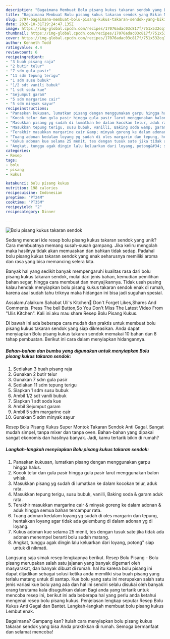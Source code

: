 ```yaml
---
description: "Bagaimana Membuat Bolu pisang kukus takaran sendok yang Bikin Ngiler"
title: "Bagaimana Membuat Bolu pisang kukus takaran sendok yang Bikin Ngiler"
slug: 3797-bagaimana-membuat-bolu-pisang-kukus-takaran-sendok-yang-bikin-ngiler
date: 2020-10-31T19:24:47.135Z
image: https://img-global.cpcdn.com/recipes/17076adac03c817f/751x532cq70/bolu-pisang-kukus-takaran-sendok-foto-resep-utama.jpg
thumbnail: https://img-global.cpcdn.com/recipes/17076adac03c817f/751x532cq70/bolu-pisang-kukus-takaran-sendok-foto-resep-utama.jpg
cover: https://img-global.cpcdn.com/recipes/17076adac03c817f/751x532cq70/bolu-pisang-kukus-takaran-sendok-foto-resep-utama.jpg
author: Kenneth Todd
ratingvalue: 4.4
reviewcount: 6
recipeingredient:
- "3 buah pisang raja"
- "2 butir telur"
- "7 sdm gula pasir"
- "11 sdm tepung terigu"
- "1 sdm susu bubuk"
- "1/2 sdt vanili bubuk"
- "1 sdt soda kue"
- "Sejumput garam"
- "5 sdm margarine cair"
- "5 sdm minyak sayur"
recipeinstructions:
- "Panaskan kukusan, lumatkan pisang dengan menggunakan garpu hingga halus."
- "Kocok telur dan gula pasir hingga gula pasir larut menggunakan balon whisk."
- "Masukkan pisang yg sudah di lumatkan ke dalam kocokan telur, aduk rata."
- "Masukkan tepung terigu, susu bubuk, vanilli, Baking soda &amp; garam aduk rata."
- "Terakhir masukkan margarine cair &amp; minyak goreng ke dalam adonan &amp; aduk hingga semua bahan tercampur rata."
- "Tuang adonan kedalam loyang yg sudah di oles margarin dan tepung, hentakkan loyang agar tidak ada gelembung di dalam adonan yg di loyang."
- "Kukus adonan kue selama 25 menit, tes dengan tusuk sate jika tidak ada adonan menempel berarti bolu sudah matang."
- "Angkat, tunggu agak dingin lalu keluarkan dari loyang, potong&#34; siap untuk di nikmati."
categories:
- Resep
tags:
- bolu
- pisang
- kukus

katakunci: bolu pisang kukus 
nutrition: 198 calories
recipecuisine: Indonesian
preptime: "PT24M"
cooktime: "PT35M"
recipeyield: "2"
recipecategory: Dinner

---
```



![Bolu pisang kukus takaran sendok](https://img-global.cpcdn.com/recipes/17076adac03c817f/751x532cq70/bolu-pisang-kukus-takaran-sendok-foto-resep-utama.jpg)

Sedang mencari ide resep bolu pisang kukus takaran sendok yang unik? Cara membuatnya memang susah-susah gampang. Jika keliru mengolah maka hasilnya tidak akan memuaskan dan bahkan tidak sedap. Padahal bolu pisang kukus takaran sendok yang enak seharusnya memiliki aroma dan rasa yang bisa memancing selera kita.

Banyak hal yang sedikit banyak mempengaruhi kualitas rasa dari bolu pisang kukus takaran sendok, mulai dari jenis bahan, kemudian pemilihan bahan segar, hingga cara membuat dan menyajikannya. Tidak usah pusing kalau hendak menyiapkan bolu pisang kukus takaran sendok enak di rumah, karena asal sudah tahu triknya maka hidangan ini bisa jadi suguhan spesial.

Assalamu&#39;alaikum Sahabat Uli&#39;s Kitchen🤗 Don&#39;t Forget Likes,Shares And Comments. Press The bell Button,So You Don&#39;t Miss The Latest Video From &#34;Ulis Kitchen&#34;. Kali ini aku mau share Resep Bolu Pisang Kukus.


Di bawah ini ada beberapa cara mudah dan praktis untuk membuat bolu pisang kukus takaran sendok yang siap dikreasikan. Anda dapat menyiapkan Bolu pisang kukus takaran sendok memakai 10 bahan dan 8 tahap pembuatan. Berikut ini cara dalam menyiapkan hidangannya.

<!--inarticleads1-->

##### Bahan-bahan dan bumbu yang digunakan untuk menyiapkan Bolu pisang kukus takaran sendok:

1. Sediakan 3 buah pisang raja
1. Gunakan 2 butir telur
1. Gunakan 7 sdm gula pasir
1. Sediakan 11 sdm tepung terigu
1. Siapkan 1 sdm susu bubuk
1. Ambil 1/2 sdt vanili bubuk
1. Siapkan 1 sdt soda kue
1. Ambil Sejumput garam
1. Ambil 5 sdm margarine cair
1. Gunakan 5 sdm minyak sayur


Resep Bolu Pisang Kukus Super Montok Takaran Sendok Anti Gagal. Sangat mudah simpel, tanpa mixer dan tanpa oven. Bahan-bahan yang dipakai sangat ekonomis dan hasilnya banyak. Jadi, kamu tertarik bikin di rumah? 

<!--inarticleads2-->

##### Langkah-langkah menyiapkan Bolu pisang kukus takaran sendok:

1. Panaskan kukusan, lumatkan pisang dengan menggunakan garpu hingga halus.
1. Kocok telur dan gula pasir hingga gula pasir larut menggunakan balon whisk.
1. Masukkan pisang yg sudah di lumatkan ke dalam kocokan telur, aduk rata.
1. Masukkan tepung terigu, susu bubuk, vanilli, Baking soda &amp; garam aduk rata.
1. Terakhir masukkan margarine cair &amp; minyak goreng ke dalam adonan &amp; aduk hingga semua bahan tercampur rata.
1. Tuang adonan kedalam loyang yg sudah di oles margarin dan tepung, hentakkan loyang agar tidak ada gelembung di dalam adonan yg di loyang.
1. Kukus adonan kue selama 25 menit, tes dengan tusuk sate jika tidak ada adonan menempel berarti bolu sudah matang.
1. Angkat, tunggu agak dingin lalu keluarkan dari loyang, potong&#34; siap untuk di nikmati.


Langsung saja simak resep lengkapnya berikut. Resep Bolu Pisang - Bolu pisang merupakan salah satu jajanan yang banyak digemari oleh masyarakat, dan banyak dibuat di rumah. hal itu karena bolu pisang ini dapat dijadikan sebagai solusi ketika anda memiliki sisa buah pisang yang terlalu matang untuk di santap. Kue bolu yang satu ini merupakan salah satu jenis variasi kue bolu yang ada dan hal ini sendiri selalu disukai oleh banyak orang terutama kala disuguhkan dalam Bagi anda yang tertarik untuk mencoba resep ini, berikut ini ada beberapa hal yang perlu anda ketahui mengenai resep bolu pisang kukus. Penjelasan lengkap seputar Resep Bolu Kukus Anti Gagal dan Bantet. Langkah-langkah membuat bolu pisang kukus Lembut enak. 

Bagaimana? Gampang kan? Itulah cara menyiapkan bolu pisang kukus takaran sendok yang bisa Anda praktikkan di rumah. Semoga bermanfaat dan selamat mencoba!

